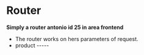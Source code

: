 # **Router**
**Simply a router antonio id 25 in area frontend** 
* The router  works on hers parameters of request.
* product -----
